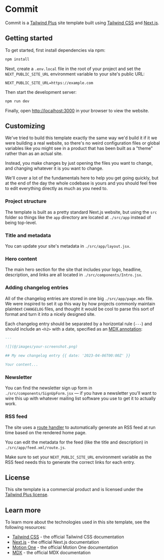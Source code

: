 # Commit

Commit is a [Tailwind Plus](https://tailwindcss.com/plus) site template built using [Tailwind CSS](https://tailwindcss.com) and [Next.js](https://nextjs.org).

## Getting started

To get started, first install dependencies via npm:

```bash
npm install
```

Next, create a `.env.local` file in the root of your project and set the `NEXT_PUBLIC_SITE_URL` environment variable to your site's public URL:

```
NEXT_PUBLIC_SITE_URL=https://example.com
```

Then start the development server:

```bash
npm run dev
```

Finally, open [http://localhost:3000](http://localhost:3000) in your browser to view the website.

## Customizing

We've tried to build this template exactly the same way we'd build it if it we were building a real website, so there's no weird configuration files or global variables like you might see in a product that has been built as a "theme" rather than as an actual site.

Instead, you make changes by just opening the files you want to change, and changing whatever it is you want to change.

We'll cover a lot of the fundamentals here to help you get going quickly, but at the end of the day the whole codebase is yours and you should feel free to edit everything directly as much as you need to.

### Project structure

The template is built as a pretty standard Next.js website, but using the `src` folder so things like the `app` directory are located at `./src/app` instead of being top-level.

### Title and metadata

You can update your site's metadata in `./src/app/layout.jsx`.

### Hero content

The main hero section for the site that includes your logo, headline, description, and links are all located in `./src/components/Intro.jsx`.

### Adding changelog entries

All of the changelog entries are stored in one big `./src/app/page.mdx` file. We were inspired to set it up this way by how projects commonly maintain plaintext `CHANGELOG` files, and thought it would be cool to parse this sort of format and turn it into a nicely designed site.

Each changelog entry should be separated by a horizontal rule (`---`) and should include an `<h2>` with a date, specified as an [MDX annotation](https://github.com/bradlc/mdx-annotations):

```md
---

![](@/images/your-screenshot.png)

## My new changelog entry {{ date: '2023-04-06T00:00Z' }}

Your content...
```

### Newsletter

You can find the newsletter sign up form in `./src/components/SignUpForm.jsx` — if you have a newsletter you'll want to wire this up with whatever mailing list software you use to get it to actually work.

### RSS feed

The site uses a [route handler](https://nextjs.org/docs/app/building-your-application/routing/router-handlers) to automatically generate an RSS feed at run time based on the rendered home page.

You can edit the metadata for the feed (like the title and description) in `./src/app/feed.xml/route.js`.

Make sure to set your `NEXT_PUBLIC_SITE_URL` environment variable as the RSS feed needs this to generate the correct links for each entry.

## License

This site template is a commercial product and is licensed under the [Tailwind Plus license](https://tailwindcss.com/plus/license).

## Learn more

To learn more about the technologies used in this site template, see the following resources:

- [Tailwind CSS](https://tailwindcss.com/docs) - the official Tailwind CSS documentation
- [Next.js](https://nextjs.org/docs) - the official Next.js documentation
- [Motion One](https://motion.dev/) - the official Motion One documentation
- [MDX](https://mdxjs.com/) - the official MDX documentation
